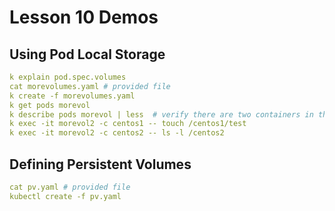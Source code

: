 # Lesson 10 Demos

## Using Pod Local Storage

```yaml
k explain pod.spec.volumes
cat morevolumes.yaml # provided file
k create -f morevolumes.yaml
k get pods morevol
k describe pods morevol | less  # verify there are two containers in the pod
k exec -it morevol2 -c centos1 -- touch /centos1/test
k exec -it morevol2 -c centos2 -- ls -l /centos2
```

## Defining Persistent Volumes

```yaml
cat pv.yaml # provided file
kubectl create -f pv.yaml
```
